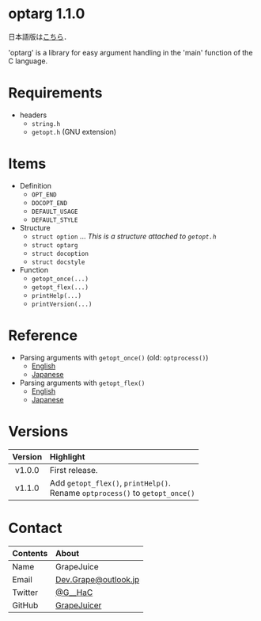 # optarg 1.1.0

日本語版は[こちら](https://github.com/GrapeJuicer/optarg/blob/main/README_ja.md)．

'optarg' is a library for easy argument handling in the 'main' function of the C language.

# Requirements

- headers
  - `string.h`
  - `getopt.h` (GNU extension)

# Items

- Definition
  - `OPT_END`
  - `DOCOPT_END`
  - `DEFAULT_USAGE`
  - `DEFAULT_STYLE`
- Structure
  - `struct option` ... *This is a structure attached to `getopt.h`*
  - `struct optarg`
  - `struct docoption`
  - `struct docstyle`
- Function
  - `getopt_once(...)`
  - `getopt_flex(...)`
  - `printHelp(...)`
  - `printVersion(...)`

# Reference

- Parsing arguments with `getopt_once()` (old: `optprocess()`)
  - [English](https://github.com/GrapeJuicer/optarg/blob/main/ref/ref_en_getopt_once.md)
  - [Japanese](https://github.com/GrapeJuicer/optarg/blob/main/ref/ref_ja_getopt_once.md)
- Parsing arguments with `getopt_flex()`
  - [English](https://github.com/GrapeJuicer/optarg/blob/main/ref/ref_en_getopt_flex.md)
  - [Japanese](https://github.com/GrapeJuicer/optarg/blob/main/ref/ref_ja_getopt_flex.md)

# Versions

| Version | Highlight                                                                       |
| :-----: | :------------------------------------------------------------------------------ |
| v1.0.0  | First release.                                                                  |
| v1.1.0  | Add `getopt_flex()`, `printHelp()`.<br>Rename `optprocess()` to `getopt_once()` |


# Contact
| Contents | About                                         |
| :------- | :-------------------------------------------- |
| Name     | GrapeJuice                                    |
| Email    | Dev.Grape@outlook.jp                          |
| Twitter  | [@G__HaC](https://twitter.com/G__HaC)         |
| GitHub   | [GrapeJuicer](https://github.com/GrapeJuicer) |
